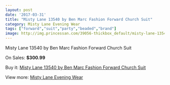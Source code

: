 ```yaml
---
layout: post
date: '2017-03-31'
title: "Misty Lane 13540 by Ben Marc Fashion Forward Church Suit"
category: Misty Lane Evening Wear
tags: ["forward","suit","party","beaded","brand"]
image: http://img.princessan.com/39056-thickbox_default/misty-lane-13540-by-ben-marc-fashion-forward-church-suit.jpg
---
```

Misty Lane 13540 by Ben Marc Fashion Forward Church Suit

On Sales: **$300.99**
<a href="https://www.princessan.com/en/18161-misty-lane-13540-by-ben-marc-fashion-forward-church-suit.html"><amp-img layout="responsive" width="600" height="600" src="//img.princessan.com/39056-thickbox_default/misty-lane-13540-by-ben-marc-fashion-forward-church-suit.jpg" alt="Misty Lane 13540 by Ben Marc Fashion Forward Church Suit 0" /></a>

Buy it: [Misty Lane 13540 by Ben Marc Fashion Forward Church Suit](https://www.princessan.com/en/18161-misty-lane-13540-by-ben-marc-fashion-forward-church-suit.html "Misty Lane 13540 by Ben Marc Fashion Forward Church Suit")

View more: [Misty Lane Evening Wear](https://www.princessan.com/en/159- "Misty Lane Evening Wear")